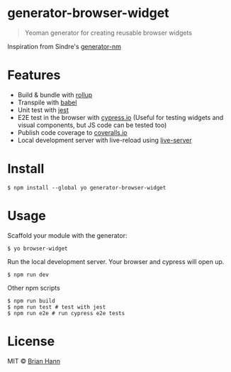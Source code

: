 # generator-browser-widget

> Yeoman generator for creating reusable browser widgets

Inspiration from Sindre's [generator-nm](https://github.com/sindresorhus/generator-nm)

# Features

* Build & bundle with [rollup](https://github.com/rollup/rollup)
* Transpile with [babel](https://babeljs.io)
* Unit test with [jest](https://facebook.github.io/jest/)
* E2E test in the browser with [cypress.io](https://www.cypress.io/) (Useful for testing widgets and visual components, but JS code can be tested too)
* Publish code coverage to [coveralls.io](https://coveralls.io)
* Local development server with live-reload using [live-server](https://www.npmjs.com/package/live-server)

# Install

    $ npm install --global yo generator-browser-widget

# Usage

Scaffold your module with the generator:

    $ yo browser-widget

Run the local development server. Your browser and cypress will open up.

    $ npm run dev

Other npm scripts

    $ npm run build
    $ npm run test # test with jest
    $ npm run e2e # run cypress e2e tests

# License

MIT © [Brian Hann](https://brianhann.com)
